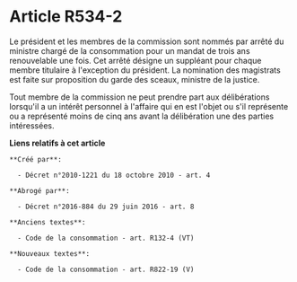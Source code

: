 # Article R534-2

Le président et les membres de la commission sont nommés par arrêté du ministre chargé de la consommation pour un mandat de
trois ans renouvelable une fois. Cet arrêté désigne un suppléant pour chaque membre titulaire à l'exception du président. La
nomination des magistrats est faite sur proposition du garde des sceaux, ministre de la justice.

Tout membre de la commission ne peut prendre part aux délibérations lorsqu'il a un intérêt personnel à l'affaire qui en est
l'objet ou s'il représente ou a représenté moins de cinq ans avant la délibération une des parties intéressées.

**Liens relatifs à cet article**

	**Créé par**:

	  - Décret n°2010-1221 du 18 octobre 2010 - art. 4

	**Abrogé par**:

	  - Décret n°2016-884 du 29 juin 2016 - art. 8

	**Anciens textes**:

	  - Code de la consommation - art. R132-4 (VT)

	**Nouveaux textes**:

	  - Code de la consommation - art. R822-19 (V)
